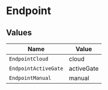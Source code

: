 # Endpoint


## Values

| Name                 | Value                |
| -------------------- | -------------------- |
| `EndpointCloud`      | cloud                |
| `EndpointActiveGate` | activeGate           |
| `EndpointManual`     | manual               |